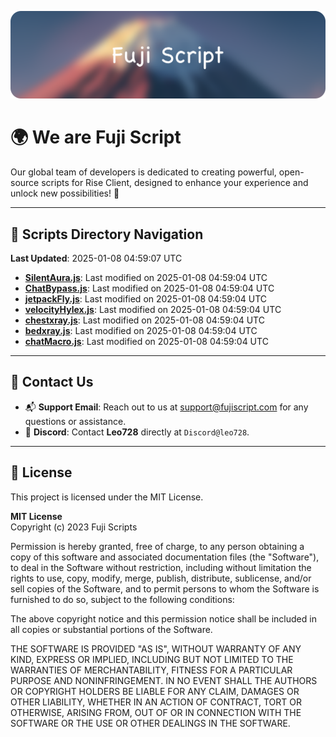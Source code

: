 ![Banner](.github/b.webp)

# 🌍 **We are Fuji Script**

Our global team of developers is dedicated to creating powerful, open-source scripts for Rise Client, designed to enhance your experience and unlock new possibilities! 🌟

---
<!-- SCRIPTS_NAVIGATION_START -->
## 📂 **Scripts Directory Navigation**

**Last Updated**: 2025-01-08 04:59:07 UTC

- **[SilentAura.js](scripts/SilentAura.js)**: Last modified on 2025-01-08 04:59:04 UTC
- **[ChatBypass.js](scripts/ChatBypass.js)**: Last modified on 2025-01-08 04:59:04 UTC
- **[jetpackFly.js](scripts/jetpackFly.js)**: Last modified on 2025-01-08 04:59:04 UTC
- **[velocityHylex.js](scripts/velocityHylex.js)**: Last modified on 2025-01-08 04:59:04 UTC
- **[chestxray.js](scripts/chestxray.js)**: Last modified on 2025-01-08 04:59:04 UTC
- **[bedxray.js](scripts/bedxray.js)**: Last modified on 2025-01-08 04:59:04 UTC
- **[chatMacro.js](scripts/chatMacro.js)**: Last modified on 2025-01-08 04:59:04 UTC

<!-- SCRIPTS_NAVIGATION_END -->

---

## 💬 **Contact Us**  
- 📬 **Support Email**: Reach out to us at [support@fujiscript.com](mailto:support@fujiscript.com) for any questions or assistance.  
- 💬 **Discord**: Contact **Leo728** directly at `Discord@leo728`.

---

## 📜 **License**

This project is licensed under the MIT License.  

**MIT License**  
Copyright (c) 2023 Fuji Scripts  

Permission is hereby granted, free of charge, to any person obtaining a copy of this software and associated documentation files (the "Software"), to deal in the Software without restriction, including without limitation the rights to use, copy, modify, merge, publish, distribute, sublicense, and/or sell copies of the Software, and to permit persons to whom the Software is furnished to do so, subject to the following conditions:  

The above copyright notice and this permission notice shall be included in all copies or substantial portions of the Software.  

THE SOFTWARE IS PROVIDED "AS IS", WITHOUT WARRANTY OF ANY KIND, EXPRESS OR IMPLIED, INCLUDING BUT NOT LIMITED TO THE WARRANTIES OF MERCHANTABILITY, FITNESS FOR A PARTICULAR PURPOSE AND NONINFRINGEMENT. IN NO EVENT SHALL THE AUTHORS OR COPYRIGHT HOLDERS BE LIABLE FOR ANY CLAIM, DAMAGES OR OTHER LIABILITY, WHETHER IN AN ACTION OF CONTRACT, TORT OR OTHERWISE, ARISING FROM, OUT OF OR IN CONNECTION WITH THE SOFTWARE OR THE USE OR OTHER DEALINGS IN THE SOFTWARE.  
